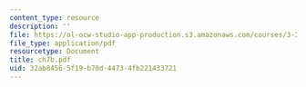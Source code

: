 ```yaml
---
content_type: resource
description: ''
file: https://ol-ocw-studio-app-production.s3.amazonaws.com/courses/3-20-materials-at-equilibrium-sma-5111-fall-2003/32ab84565f19b70d44734fb221433721_ch7b.pdf
file_type: application/pdf
resourcetype: Document
title: ch7b.pdf
uid: 32ab8456-5f19-b70d-4473-4fb221433721
---
```

